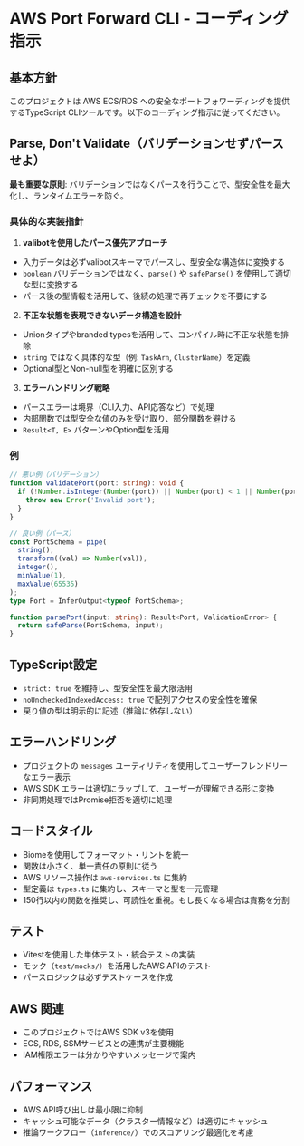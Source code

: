 # AWS Port Forward CLI - コーディング指示

## 基本方針

このプロジェクトは AWS ECS/RDS への安全なポートフォワーディングを提供するTypeScript CLIツールです。以下のコーディング指示に従ってください。

## Parse, Don't Validate（バリデーションせずパースせよ）

**最も重要な原則**: バリデーションではなくパースを行うことで、型安全性を最大化し、ランタイムエラーを防ぐ。

### 具体的な実装指針

1. **valibotを使用したパース優先アプローチ**
  - 入力データは必ずvalibotスキーマでパースし、型安全な構造体に変換する
  - `boolean` バリデーションではなく、`parse()` や `safeParse()` を使用して適切な型に変換する
  - パース後の型情報を活用して、後続の処理で再チェックを不要にする

2. **不正な状態を表現できないデータ構造を設計**
  - Unionタイプやbranded typesを活用して、コンパイル時に不正な状態を排除
  - `string` ではなく具体的な型（例: `TaskArn`, `ClusterName`）を定義
  - Optional型とNon-null型を明確に区別する

3. **エラーハンドリング戦略**
  - パースエラーは境界（CLI入力、API応答など）で処理
  - 内部関数では型安全な値のみを受け取り、部分関数を避ける
  - `Result<T, E>` パターンやOption型を活用

### 例
```typescript
// 悪い例（バリデーション）
function validatePort(port: string): void {
  if (!Number.isInteger(Number(port)) || Number(port) < 1 || Number(port) > 65535) {
    throw new Error('Invalid port');
  }
}

// 良い例（パース）
const PortSchema = pipe(
  string(),
  transform((val) => Number(val)),
  integer(),
  minValue(1),
  maxValue(65535)
);
type Port = InferOutput<typeof PortSchema>;

function parsePort(input: string): Result<Port, ValidationError> {
  return safeParse(PortSchema, input);
}
```

## TypeScript設定

- `strict: true` を維持し、型安全性を最大限活用
- `noUncheckedIndexedAccess: true` で配列アクセスの安全性を確保
- 戻り値の型は明示的に記述（推論に依存しない）

## エラーハンドリング

- プロジェクトの `messages` ユーティリティを使用してユーザーフレンドリーなエラー表示
- AWS SDK エラーは適切にラップして、ユーザーが理解できる形に変換
- 非同期処理ではPromise拒否を適切に処理

## コードスタイル

- Biomeを使用してフォーマット・リントを統一
- 関数は小さく、単一責任の原則に従う
- AWS リソース操作は `aws-services.ts` に集約
- 型定義は `types.ts` に集約し、スキーマと型を一元管理
- 150行以内の関数を推奨し、可読性を重視。もし長くなる場合は責務を分割

## テスト

- Vitestを使用した単体テスト・統合テストの実装
- モック（`test/mocks/`）を活用したAWS APIのテスト
- パースロジックは必ずテストケースを作成

## AWS 関連

- このプロジェクトではAWS SDK v3を使用
- ECS, RDS, SSMサービスとの連携が主要機能
- IAM権限エラーは分かりやすいメッセージで案内

## パフォーマンス

- AWS API呼び出しは最小限に抑制
- キャッシュ可能なデータ（クラスター情報など）は適切にキャッシュ
- 推論ワークフロー（`inference/`）でのスコアリング最適化を考慮
